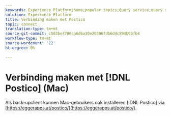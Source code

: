 ```yaml
---
keywords: Experience Platform;home;popular topics;Query service;query service;postico;Postico;connect to query service;
solution: Experience Platform
title: Verbinding maken met Postico
topic: connect
translation-type: tm+mt
source-git-commit: c5d3be4706ca6d6a30e203067db6ddc894b9bfb4
workflow-type: tm+mt
source-wordcount: '22'
ht-degree: 0%

---
```



# Verbinding maken met [!DNL Postico] (Mac)

Als back-upclient kunnen Mac-gebruikers ook installeren [!DNL Postico] via [https://eggerapps.at/postico/](https://eggerapps.at/postico/).